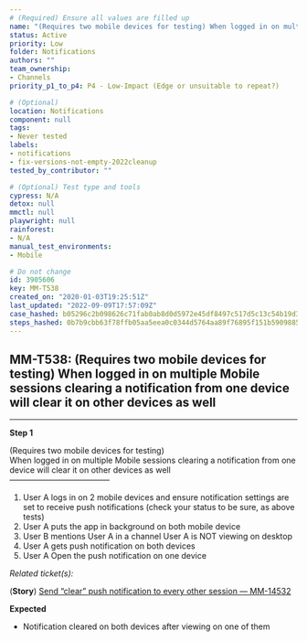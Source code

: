 ```yaml
---
# (Required) Ensure all values are filled up
name: "(Requires two mobile devices for testing) When logged in on multiple Mobile sessions clearing a notification from one device will clear it on other devices as well"
status: Active
priority: Low
folder: Notifications
authors: ""
team_ownership:
- Channels
priority_p1_to_p4: P4 - Low-Impact (Edge or unsuitable to repeat?)

# (Optional)
location: Notifications
component: null
tags:
- Never tested
labels:
- notifications
- fix-versions-not-empty-2022cleanup
tested_by_contributor: ""

# (Optional) Test type and tools
cypress: N/A
detox: null
mmctl: null
playwright: null
rainforest:
- N/A
manual_test_environments:
- Mobile

# Do not change
id: 3905606
key: MM-T538
created_on: "2020-01-03T19:25:51Z"
last_updated: "2022-09-09T17:57:09Z"
case_hashed: b05296c2b098626c71fab0ab8d0d5972e45df8497c517d5c13c54b19d39b5ac90b68e2e3362dc39679e9943743bd01fc
steps_hashed: 0b7b9cbb63f78ffb05aa5eea0c0344d5764aa89f76895f151b59098852ccd84abe1f4ed6717c2192d2f272145e5bf070
---
```


<!-- (Auto-generated) Based on frontmatter's "key" and "name" -->

## MM-T538: (Requires two mobile devices for testing) When logged in on multiple Mobile sessions clearing a notification from one device will clear it on other devices as well

---

**Step 1**

(Requires two mobile devices for testing)\
When logged in on multiple Mobile sessions clearing a notification from one device will clear it on other devices as well\
–––––––––––––––––––––––––

1. User A logs in on 2 mobile devices and ensure notification settings are set to receive push notifications (check your status to be sure, as above tests)
2. User A puts the app in background on both mobile device
3. User B mentions User A in a channel User A is NOT viewing on desktop
4. User A gets push notification on both devices
5. User A Open the push notification on one device

_Related ticket(s):_

(**Story**) [Send “clear” push notification to every other session — MM-14532](https://mattermost.atlassian.net/browse/MM-14532)

**Expected**

- Notification cleared on both devices after viewing on one of them
